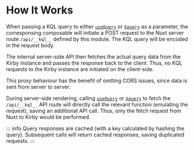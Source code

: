 # How It Works

When passing a KQL query to either [`useQuery`](/api/use-query) or [`$query`](/api/query) as a parameter, the corresponsing composable will initiate a POST request to the Nuxt server route `/api/__kql__` defined by this module. The KQL query will be encoded in the request body.

The internal server-side API then fetches the actual query data from the Kirby instance and passes the response back to the client. Thus, no KQL requests to the Kirby instance are initiated on the client-side.

This proxy behaviour has the benefit of omtting CORS issues, since data is sent from server to server.

During server-side rendering, calling [`useQuery`](/api/use-query) or [`$query`](/api/query) to fetch the `/api/__kql__` API route will directly call the relevant function (emulating the request), saving an additional API call. Thus, only the fetch request from Nuxt to Kirby would be performed.

::: info
Query responses are cached (with a key calculated by hashing the query). Subsequent calls will return cached responses, saving duplicated requests.
:::
